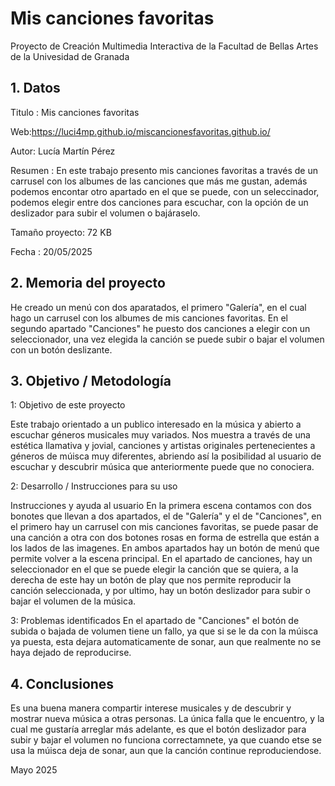 # Mis canciones favoritas
Proyecto de Creación Multimedia Interactiva de la Facultad de Bellas Artes de la Univesidad de Granada

## 1. Datos
Titulo : Mis canciones favoritas

Web:https://luci4mp.github.io/miscancionesfavoritas.github.io/

Autor: Lucía Martín Pérez 

Resumen : En este trabajo presento mis canciones favoritas a través de un carrusel con los albumes de las canciones que más me gustan, además podemos encontar otro apartado en el que  se puede, con un seleccinador, podemos elegir entre dos canciones para escuchar, con la opción de un deslizador para subir el volumen o bajáraselo.

Tamaño proyecto: 72 KB

Fecha : 20/05/2025

## 2. Memoria del proyecto

He creado un menú con dos aparatados, el primero "Galería", en el cual hago un carrusel con los albumes de mis canciones favoritas. En el segundo apartado "Canciones" he puesto dos canciones a elegir con un seleccionador, una vez elegida la canción se puede subir o bajar el volumen con un botón deslizante.

## 3.  Objetivo / Metodología

1: Objetivo de este proyecto

Este trabajo orientado a un publico interesado en la música y abierto a escuchar géneros musicales muy variados. Nos muestra a través de una estética llamativa y jovial, canciones y artistas originales pertenecientes a géneros de múisca muy diferentes, abriendo así la posibilidad al usuario de escuchar y descubrir música que anteriormente puede que no conociera. 

2: Desarrollo / Instrucciones para su uso

Instrucciones y ayuda al usuario
En la primera escena contamos con dos bonotes que llevan a dos apartados, el de "Galería" y el de "Canciones", en el primero hay un carrusel con mis canciones favoritas, se puede pasar de una canción a otra con dos botones rosas en forma de estrella que están a los lados de las imagenes. En ambos apartados hay un botón de menú que permite volver a la escena principal. En el apartado de canciones, hay un seleccionador en el que se puede elegir la canción que se quiera, a la derecha de este hay un botón de play que nos permite reproducir la canción seleccionada, y por ultimo, hay un botón deslizador para subir o bajar el volumen de la música. 

3: Problemas identificados
En el apartado de "Canciones" el botón de subida o bajada de volumen tiene un fallo, ya que si se le da con la múisca ya puesta, esta dejara automaticamente de sonar, aun que realmente no se haya dejado de reproducirse. 

## 4. Conclusiones
Es una buena manera compartir interese musicales y de descubrir y mostrar nueva música a otras personas. La única falla que le encuentro, y la cual me gustaría arreglar más adelante, es que el botón deslizador para subir y bajar el volumen no funciona correctamnete, ya que cuando etse se usa la múisca deja de sonar, aun que la canción continue reproduciendose. 

Mayo 2025
